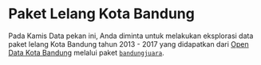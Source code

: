 # Paket Lelang Kota Bandung

Pada Kamis Data pekan ini, Anda diminta untuk melakukan eksplorasi data paket lelang Kota Bandung tahun 2013 - 2017 yang didapatkan dari [Open Data Kota Bandung](http://data.bandung.go.id/dataset/data-layanan-pengadaan-secara-elektronik-kota-bandung) melalui paket [`bandungjuara`](https://github.com/aswansyahputra/bandungjuara).
